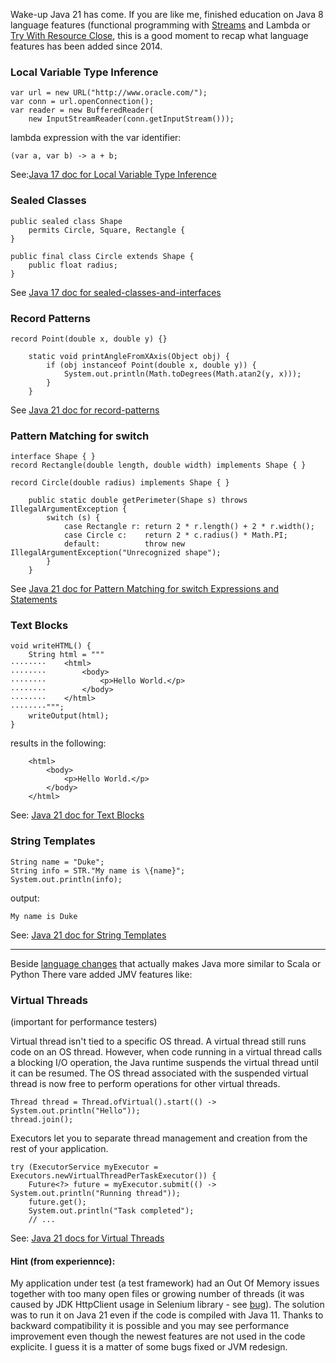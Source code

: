 Wake-up Java 21 has come.
If you are like me, finished education on Java 8 language features (functional programming with [Streams](https://docs.oracle.com/javase/8/docs/api/java/util/stream/Stream.html) and Lambda or [Try With Resource Close](https://docs.oracle.com/javase/tutorial/essential/exceptions/tryResourceClose.html), this is a good moment to recap what language features has been added since 2014.

### Local Variable Type Inference
```
var url = new URL("http://www.oracle.com/"); 
var conn = url.openConnection(); 
var reader = new BufferedReader(
    new InputStreamReader(conn.getInputStream()));
```
lambda expression with the var identifier:
```
(var a, var b) -> a + b;
```
See:[Java 17 doc for Local Variable Type Inference](https://docs.oracle.com/en/java/javase/17/language/local-variable-type-inference.html)
### Sealed Classes

```
public sealed class Shape
    permits Circle, Square, Rectangle {
}
```
```
public final class Circle extends Shape {
    public float radius;
}
```
See [Java 17 doc for sealed-classes-and-interfaces](https://docs.oracle.com/en/java/javase/17/language/sealed-classes-and-interfaces.html)

### Record Patterns
```
record Point(double x, double y) {}

    static void printAngleFromXAxis(Object obj) {
        if (obj instanceof Point(double x, double y)) {
            System.out.println(Math.toDegrees(Math.atan2(y, x)));
        }
    }     
```
See [Java 21 doc for record-patterns](https://docs.oracle.com/en/java/javase/21/language/record-patterns.html)

### Pattern Matching for switch
```
interface Shape { }
record Rectangle(double length, double width) implements Shape { }

record Circle(double radius) implements Shape { }

    public static double getPerimeter(Shape s) throws IllegalArgumentException {
        switch (s) {
            case Rectangle r: return 2 * r.length() + 2 * r.width();
            case Circle c:    return 2 * c.radius() * Math.PI;
            default:          throw new IllegalArgumentException("Unrecognized shape");
        }
    }
```
See [Java 21 doc for  Pattern Matching for switch Expressions and Statements](https://docs.oracle.com/en/java/javase/21/language/pattern-matching-switch-expressions-and-statements.html)


### Text Blocks
```
void writeHTML() {
    String html = """
········    <html>
········        <body>
········            <p>Hello World.</p>
········        </body>
········    </html>
········""";
    writeOutput(html);
}
```

results in the following:
```
    <html>
        <body>
            <p>Hello World.</p>
        </body>
    </html>
```
See: [Java 21 doc for Text Blocks](https://docs.oracle.com/en/java/javase/21/text-blocks/index.html)

### String Templates
```
String name = "Duke";
String info = STR."My name is \{name}";
System.out.println(info);
```
output:
```
My name is Duke
```
See: [Java 21 doc for String Templates](https://docs.oracle.com/en/java/javase/21/language/string-templates.html)

---
Beside [language changes](https://docs.oracle.com/en/java/javase/21/language/java-language-changes.html) that actually makes Java more similar to Scala or Python
There vare added JMV features like:

### Virtual Threads
(important for performance testers)

Virtual thread isn't tied to a specific OS thread. A virtual thread still runs code on an OS thread. However, when code running in a virtual thread calls a blocking I/O operation, the Java runtime suspends the virtual thread until it can be resumed. The OS thread associated with the suspended virtual thread is now free to perform operations for other virtual threads.
```
Thread thread = Thread.ofVirtual().start(() -> System.out.println("Hello"));
thread.join();
```
Executors let you to separate thread management and creation from the rest of your application.
```
try (ExecutorService myExecutor = Executors.newVirtualThreadPerTaskExecutor()) {
    Future<?> future = myExecutor.submit(() -> System.out.println("Running thread"));
    future.get();
    System.out.println("Task completed");
    // ...
```
See: [Java 21 docs for Virtual Threads](https://docs.oracle.com/en/java/javase/21/core/virtual-threads.html)

#### Hint (from experiennce):
My application under test (a test framework) had an Out Of Memory issues together with too many open files or growing number of threads (it was caused by JDK HttpClient usage in Selenium library - see [bug](https://github.com/SeleniumHQ/selenium/issues/12814#issuecomment-1824061807)).
The solution was to run it on Java 21 even if the code is compiled  with Java 11. Thanks to backward compatibility it is possible and you may see performance improvement even though the newest features are not used in the code explicite. I guess it is a matter of some bugs fixed or JVM redesign.
